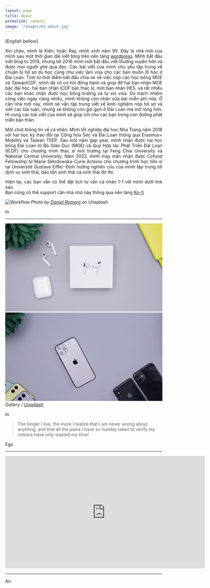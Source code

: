 ```yaml
---
layout: page
title: About
permalink: /about/
image: '/images/01-about.jpg'
---
```


<div align="justify"> 
   
 [English bellow]
</div>
  
<div align="justify">
   
Xin chào, mình là Kiên, hoặc Ray, mình sinh năm 95. Đây là nhà mới của mình sau một thời gian dài viết blog trên nền tảng <a href="www.eldlrjn.wordpress.com">wordpress</a>. Mình bắt đầu viết blog từ 2014, nhưng tới 2016 mình mới bắt đầu viết thường xuyên hơn và được mọi người ghé qua đọc. Các bài viết của mình chủ yếu tập trung về chuẩn bị hồ sơ du học cũng như việc làm visa cho các bạn muốn đi học ở Đài Loan. Tính từ thời điểm bắt đầu chia sẻ về việc nộp các học bổng MOE và TaiwanICDF, mình đã có cơ hội đồng hành và giúp đỡ hai bạn nhận MOE bậc đại học, hai bạn nhận ICDF bậc thạc sĩ, một bạn nhận HES, và rất nhiều các bạn khác nhận được học bổng trường và tự xin visa. Do trách nhiệm công việc ngày càng nhiều, mình không còn nhận sửa bài miễn phí nữa. Ở căn nhà mới này, mình sẽ vẫn tập trung viết về kinh nghiệm nộp hồ sơ và viết các bài luận, nhưng sẽ không còn gói gọn ở Đài Loan mà mở rộng hơn. Hi vọng các bài viết của mình sẽ giúp ích cho các bạn trong con đường phát triển bản thân.
   
</div>

 <div align="justify"> 
  
Một chút thông tin về cá nhân: Mình tốt nghiệp đại học Nha Trang năm 2018 với hai học kỳ trao đổi tại Cộng hòa Séc và Đài Loan thông qua Erasmus+ Mobility và Taiwan TEEP. Sau một năm gap year, mình nhận được hai học bổng Đài Loan từ Bộ Giáo Dục (MOE) và Quỹ Hợp tác Phát Triển Đài Loan (ICDF) cho chương trình thạc sĩ môi trường tại Feng Chia University và National Central University. Năm 2022, mình may mắn nhận được Cofund Fellowship từ Marie Skłodowska-Curie Actions cho chương trình học tiến sĩ tại Université Gustave Eiffel. Định hướng nghiên cứu của mình tập trung tới dịch vụ sinh thái, bảo tồn sinh thái và sinh thái đô thị.
   
</div>

<div align="justify"> Hiện tại, các bạn vẫn có thể đặt lịch tư vấn cá nhân 1-1 với mình dưới link sau: </div> 
<div align="justify"> Bạn cũng có thể support căn nhà nhỏ này thông qua nền tảng <a href="[www.eldlrjn.wordpress.com](https://ko-fi.com/kienphamtrung)">Ko-fi</a> </div>


![Workflow]({{site.baseurl}}/images/09-1.jpg)
*Photo by [Daniel Romero](https://unsplash.com/@rmrdnl) on Unsplash*

In 

***

<div class="gallery-box">
  <div class="gallery">
    <img src="/images/09-2.jpg">
    <img src="/images/09-3.jpg">
  </div>
  <em>Gallery / <a href="https://unsplash.com/" target="_blank">Unsplash</a></em>
</div>

In 

> The longer I live, the more I realize that I am never wrong about anything, and that all the pains I have so humbly taken to verify my notions have only wasted my time!

Ego 
***

<p><iframe src="https://player.vimeo.com/video/107654760" width="640" height="360" frameborder="0" allowfullscreen></iframe></p>

***

An
